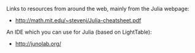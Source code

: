 Links to resources from around the web, mainly from the Julia webpage:

* http://math.mit.edu/~stevenj/Julia-cheatsheet.pdf


An IDE which you can use for Julia (based on LightTable):

* http://junolab.org/
